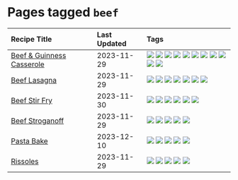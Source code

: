 # Pages tagged `beef`

|Recipe Title|Last Updated|Tags
|:---|:---|:---|
|[Beef & Guinness Casserole](../recipes/beefandguinnesscasserole.md)|2023-11-29|[![](https://img.shields.io/badge/tag-amazing-d4602a)](../tags/amazing.md) [![](https://img.shields.io/badge/tag-baked-062ab)](../tags/baked.md) [![](https://img.shields.io/badge/tag-beef-427cd)](../tags/beef.md) [![](https://img.shields.io/badge/tag-casserole-d5a11)](../tags/casserole.md) [![](https://img.shields.io/badge/tag-guinness-6d71)](../tags/guinness.md) [![](https://img.shields.io/badge/tag-irish-32613c)](../tags/irish.md) [![](https://img.shields.io/badge/tag-large_quantity-659a8f)](../tags/large_quantity.md) [![](https://img.shields.io/badge/tag-long_cook_time-5d33f3)](../tags/long_cook_time.md) [![](https://img.shields.io/badge/tag-long_prep_time-cb29b)](../tags/long_prep_time.md) [![](https://img.shields.io/badge/tag-messy-8ce73b)](../tags/messy.md) [![](https://img.shields.io/badge/tag-tricky-8344b1)](../tags/tricky.md)|
|[Beef Lasagna](../recipes/beeflasagna.md)|2023-11-29|[![](https://img.shields.io/badge/tag-baked-062ab)](../tags/baked.md) [![](https://img.shields.io/badge/tag-beef-427cd)](../tags/beef.md) [![](https://img.shields.io/badge/tag-dinner-3a4f8e)](../tags/dinner.md) [![](https://img.shields.io/badge/tag-easy-91514)](../tags/easy.md) [![](https://img.shields.io/badge/tag-italian-6984a1)](../tags/italian.md) [![](https://img.shields.io/badge/tag-pasta-bb15fd)](../tags/pasta.md) [![](https://img.shields.io/badge/tag-stovetop-f6b493)](../tags/stovetop.md)|
|[Beef Stir Fry](../recipes/beefstirfry.md)|2023-11-30|[![](https://img.shields.io/badge/tag-asian-eadebe)](../tags/asian.md) [![](https://img.shields.io/badge/tag-beef-427cd)](../tags/beef.md) [![](https://img.shields.io/badge/tag-dinner-3a4f8e)](../tags/dinner.md) [![](https://img.shields.io/badge/tag-pasta-bb15fd)](../tags/pasta.md) [![](https://img.shields.io/badge/tag-stovetop-f6b493)](../tags/stovetop.md) [![](https://img.shields.io/badge/tag-versatile-5b6ac0)](../tags/versatile.md)|
|[Beef Stroganoff](../recipes/beefstroganoff.md)|2023-11-29|[![](https://img.shields.io/badge/tag-beef-427cd)](../tags/beef.md) [![](https://img.shields.io/badge/tag-dairy-517a72)](../tags/dairy.md) [![](https://img.shields.io/badge/tag-dinner-3a4f8e)](../tags/dinner.md) [![](https://img.shields.io/badge/tag-russian-95446)](../tags/russian.md) [![](https://img.shields.io/badge/tag-stovetop-f6b493)](../tags/stovetop.md)|
|[Pasta Bake](../recipes/pastabake.md)|2023-12-10|[![](https://img.shields.io/badge/tag-baked-062ab)](../tags/baked.md) [![](https://img.shields.io/badge/tag-beef-427cd)](../tags/beef.md) [![](https://img.shields.io/badge/tag-cheesey-1fc54)](../tags/cheesey.md) [![](https://img.shields.io/badge/tag-pasta-bb15fd)](../tags/pasta.md) [![](https://img.shields.io/badge/tag-sides-42963a)](../tags/sides.md)|
|[Rissoles](../recipes/rissoles.md)|2023-11-29|[![](https://img.shields.io/badge/tag-aussie-2b6571)](../tags/aussie.md) [![](https://img.shields.io/badge/tag-beef-427cd)](../tags/beef.md) [![](https://img.shields.io/badge/tag-easy-91514)](../tags/easy.md) [![](https://img.shields.io/badge/tag-family-32f6f2)](../tags/family.md) [![](https://img.shields.io/badge/tag-fried-99d437)](../tags/fried.md)|